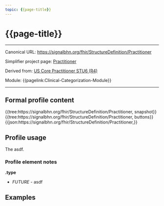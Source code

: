 ```yaml
---
topic: {{page-title}}
---
```


# {{page-title}}

---

Canonical URL: https://signalbhn.org/fhir/StructureDefinition/Practitioner

Simplifier project page: [Practitioner](https://simplifier.net/signal-mso-fhir-profiles/)

Derived from: [US Core Practitioner STU6 (R4)](https://hl7.org/fhir/us/core/StructureDefinition-us-core-practitioner.html)

Module:  {{pagelink:Clinical-Categorization-Module}}

---

## Formal profile content
<tabs>
	<tab title="Tree snapshot">
		{{tree:https://signalbhn.org/fhir/StructureDefinition/Practitioner, snapshot}}
	</tab>
	<tab title="Tree, diff/hybrid/snapshot">
		{{tree:https://signalbhn.org/fhir/StructureDefinition/Practitioner, buttons}}
	</tab>
	<tab title="JSON">
		{{json:https://signalbhn.org/fhir/StructureDefinition/Practitioner,}}
	</tab>
</tabs>

## Profile usage

The asdf.

### Profile element notes

**.type**
- *FUTURE* - asdf

## Examples

